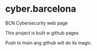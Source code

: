 # cyber.barcelona
BCN Cybersecurity web page

This project is built w github pages

Push to main ang github will do its magic. 
